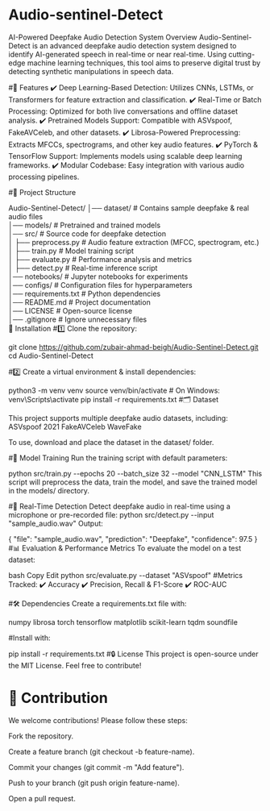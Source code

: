 # Audio-sentinel-Detect
 AI-Powered Deepfake Audio Detection System
 Overview
Audio-Sentinel-Detect is an advanced deepfake audio detection system designed to identify AI-generated speech in real-time or near real-time. Using cutting-edge machine learning techniques, this tool aims to preserve digital trust by detecting synthetic manipulations in speech data.

#🚀 Features
✔️ Deep Learning-Based Detection: Utilizes CNNs, LSTMs, or Transformers for feature extraction and classification.
✔️ Real-Time or Batch Processing: Optimized for both live conversations and offline dataset analysis.
✔️ Pretrained Models Support: Compatible with ASVspoof, FakeAVCeleb, and other datasets.
✔️ Librosa-Powered Preprocessing: Extracts MFCCs, spectrograms, and other key audio features.
✔️ PyTorch & TensorFlow Support: Implements models using scalable deep learning frameworks.
✔️ Modular Codebase: Easy integration with various audio processing pipelines.

#📂 Project Structure

Audio-Sentinel-Detect/
│── dataset/                 # Contains sample deepfake & real audio files  
│── models/                  # Pretrained and trained models  
│── src/                     # Source code for deepfake detection  
│   ├── preprocess.py        # Audio feature extraction (MFCC, spectrogram, etc.)  
│   ├── train.py             # Model training script  
│   ├── evaluate.py          # Performance analysis and metrics  
│   ├── detect.py            # Real-time inference script  
│── notebooks/               # Jupyter notebooks for experiments  
│── configs/                 # Configuration files for hyperparameters  
│── requirements.txt         # Python dependencies  
│── README.md                # Project documentation  
│── LICENSE                  # Open-source license  
│── .gitignore               # Ignore unnecessary files  
🔧 Installation
#1️⃣ Clone the repository:

git clone https://github.com/zubair-ahmad-beigh/Audio-Sentinel-Detect.git
cd Audio-Sentinel-Detect

#2️⃣ Create a virtual environment & install dependencies:

python3 -m venv venv
source venv/bin/activate  # On Windows: venv\Scripts\activate
pip install -r requirements.txt
#🗂️ Dataset

This project supports multiple deepfake audio datasets, including:
ASVspoof 2021
FakeAVCeleb
WaveFake

To use, download and place the dataset in the dataset/ folder.

#🧠 Model Training
Run the training script with default parameters:

python src/train.py --epochs 20 --batch_size 32 --model "CNN_LSTM"
This script will preprocess the data, train the model, and save the trained model in the models/ directory.


#🎯 Real-Time Detection
Detect deepfake audio in real-time using a microphone or pre-recorded file:
python src/detect.py --input "sample_audio.wav"
Output:

{
    "file": "sample_audio.wav",
    "prediction": "Deepfake",
    "confidence": 97.5
}
#📊 Evaluation & Performance Metrics
To evaluate the model on a test dataset:

bash
Copy
Edit
python src/evaluate.py --dataset "ASVspoof"
#Metrics Tracked:
✔️ Accuracy
✔️ Precision, Recall & F1-Score
✔️ ROC-AUC

#🛠️ Dependencies
Create a requirements.txt file with:

numpy
librosa
torch
tensorflow
matplotlib
scikit-learn
tqdm
soundfile

#Install with:

pip install -r requirements.txt
#🔒 License
This project is open-source under the MIT License. Feel free to contribute!

# 📌 Contribution
We welcome contributions! Please follow these steps:

Fork the repository.

Create a feature branch (git checkout -b feature-name).

Commit your changes (git commit -m "Add feature").

Push to your branch (git push origin feature-name).

Open a pull request.

